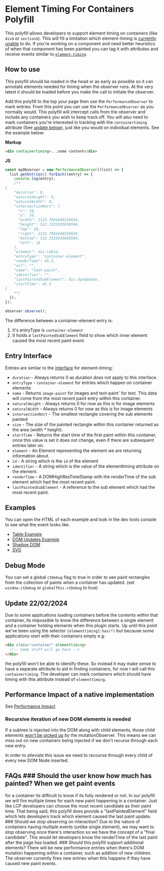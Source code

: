# Element Timing For Containers Polyfill

This polyfill allows developers to support element timing on containers (like `div`s or `section`s). This will fill a limitation which element-timing is [currently unable](https://github.com/WICG/element-timing/issues/79) to do. If you're working on a component and need better heuristics of when that component has been painted you can tag it with attributes and receive events similar to [`element-timing`](https://developer.mozilla.org/en-US/docs/Web/API/PerformanceElementTiming).

## How to use

This polyfill should be loaded in the head or as early as possible so it can annotate elements needed for timing when the observer runs. At the very latest it should be loaded before you make the call to initiate the observer.

Add this polyfill to the top your page then use the `PerformanceObserver` to mark entries. From this point you can use the `PerformanceObserver` as you normally would. This polyfill will intercept calls from the observer and include any containers you wish to keep track off. You will also need to mark containers you're interested in tracking with the `containertiming` attribute (See [update below](#update-22022024)), just like you would on individual elements. See the example below:

**Markup**

```html
<div containertiming>...some content</div>
```

**JS**

```js
const myObserver = new PerformanceObserver((list) => {
  list.getEntries().forEach((entry) => {
    console.log(entry);
    /**
{
    "duration": 0,
    "naturalHeight": 0,
    "naturalWidth": 0,
    "intersectionRect": {
      "x": 10,
      "y": 10,
      "width": 2123.7501640319824,
      "height": 522.3333435058594,
      "top": 10,
      "right": 2133.7501640319824,
      "bottom": 532.3333435058594,
      "left": 10
    },
    "element": div.table,
    "entryType": "container-element",
    "renderTime": 45.5,
    "url": "",
    "name": "text-paint",
    "identifier": "",
    "lastPaintedSubElement": div.dynUpdate,
    "startTime": 45.5
}
    **/
  });
});

observer.observe();
```

The difference between a container-element entry is:

1. It's entryType is `container-element`
2. It holds a `lastPaintedSubElement` field to show which inner element caused the most recent paint event.

## Entry Interface

Entries are similar to the [interface](https://developer.mozilla.org/en-US/docs/Web/API/PerformanceElementTiming) for element-timing:

- `duration` - Always returns 0 as duration does not apply to this interface.
- `entryType` - `container-element` for entries which happen on container elements
- `name` - Returns `image-paint` for images and text-paint` for text. This data will come from the most recent paint entry within this container.
- `naturalHeight` - Always returns 0 for now as this is for image elements
- `naturalWidth` - Always returns 0 for now as this is for image elements
- `intersectionRect` - The smallest rectangle covering the sub elements painted
- `size` - The size of the painted rectangle within this container returned as the area (width \* height).
- `startTime` - Returns the start time of the first paint within this container, once this value is set it does not change, even if there are subsequent entries later on.
- `element` - An Element representing the element we are returning information about.
- `id` - A string which is the `id` of the element
- `identifier` - A string which is the value of the elementtiming attribute on the element.
- `renderTime` - A DOMHighResTimeStamp with the renderTime of the sub element which had the most recent paint.
- `lastPaintedSubElement` - A reference to the sub element which had the most recent paint.

## Examples

You can open the HTML of each example and look in the dev tools console to see what the event looks like.

- [Table Example](./examples/table/table.html)
- [DOM Updates Example](./examples/adding-content/index.html)
- [Shadow DOM](./examples/shadow-dom/index.html)
- [SVG](./examples/svg/index.html)

## Debug Mode

You can set a global `ctDebug` flag to true in order to see paint rectangles from the collection of paints when a container has updated.
(set `window.ctDebug` or `globalThis.ctDebug` to true)

## Update 22/02/2024

Due to some applications loading containers before the contents within that container, its impossible to know the difference between a single element and a container holding elements when this plugin starts. Up until this point we've been using the selector `[elementtiming]:has(*)` but because some applications start with their containers empty e.g:

```html
<div class="container" elementtiming>
  <!-- Some stuff will go here -->
</div>
```

the polyfill won't be able to identify these. So instead it may make sense to have a separate attribute to aid in finding containers, for now I will call this `containertiming`. The developer can mark containers which should have timing with this attribute instead of `elementtiming`.

## Performance Impact of a native implementation

See [Performance Impact](./performance-impact.md)

### Recursive iteration of new DOM elements is needed

If a subtree is injected into the DOM along with child elements, those child elements [won't be picked up](https://stackoverflow.com/questions/61314922/mutationobserver-not-picking-up-on-child-nodes) by the mutationObserver. This means we can miss out on new containers being injected if we don't recurse through each new entry.

In order to alleviate this issue we need to recourse through every child of every new DOM Node inserted.

## FAQs ### Should the user know how much has painted? When we get paint events

for a container its difficult to know if its fully rendered or not. In our
polyfill we will fire multiple times for each new paint happening in a
container. Just like LCP developers can choose the most recent candidate as
their paint time. That being said, this polyfill does provide a
"lastPaintedElement" field which lets developers track which element caused the
last paint update. ### Should we stop observing on interaction? Due to the
nature of containers having multiple events (unlike single element), we may want
to stop observing once there's interaction so we have the concept of a "final
candidate". This would let developers know the renderTime of the last paint
after the page has loaded. ### Should this polyfill support additional elements?
There will be new performance entries when there's DOM mutation happening within
a container, such as addition of new children. The observer currently fires new
entries when this happens if they have caused new paint events.

```

```
